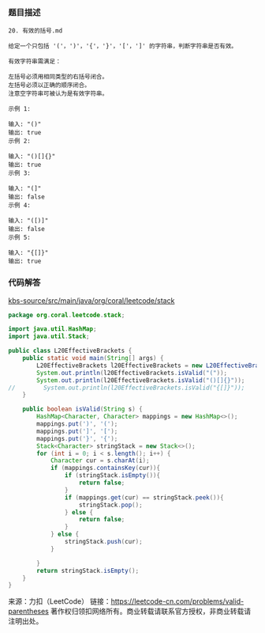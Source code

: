 ### 题目描述
    20. 有效的括号.md
    
    给定一个只包括 '('，')'，'{'，'}'，'['，']' 的字符串，判断字符串是否有效。
    
    有效字符串需满足：
    
    左括号必须用相同类型的右括号闭合。
    左括号必须以正确的顺序闭合。
    注意空字符串可被认为是有效字符串。
    
    示例 1:
    
    输入: "()"
    输出: true
    示例 2:
    
    输入: "()[]{}"
    输出: true
    示例 3:
    
    输入: "(]"
    输出: false
    示例 4:
    
    输入: "([)]"
    输出: false
    示例 5:
    
    输入: "{[]}"
    输出: true
### 代码解答
[kbs-source/src/main/java/org/coral/leetcode/stack](kbs-source/src/main/java/org/coral/leetcode/stack)
```java
package org.coral.leetcode.stack;

import java.util.HashMap;
import java.util.Stack;

public class L20EffectiveBrackets {
    public static void main(String[] args) {
        L20EffectiveBrackets l20EffectiveBrackets = new L20EffectiveBrackets();
        System.out.println(l20EffectiveBrackets.isValid("("));
        System.out.println(l20EffectiveBrackets.isValid("()[]{}"));
//        System.out.println(l20EffectiveBrackets.isValid("{[]}"));
    }

    public boolean isValid(String s) {
        HashMap<Character, Character> mappings = new HashMap<>();
        mappings.put(')', '(');
        mappings.put(']', '[');
        mappings.put('}', '{');
        Stack<Character> stringStack = new Stack<>();
        for (int i = 0; i < s.length(); i++) {
            Character cur = s.charAt(i);
            if (mappings.containsKey(cur)){
                if (stringStack.isEmpty()){
                    return false;
                }
                if (mappings.get(cur) == stringStack.peek()){
                    stringStack.pop();
                } else {
                    return false;
                }
            } else {
                stringStack.push(cur);
            }

        }
        return stringStack.isEmpty();
    }
}

```
来源：力扣（LeetCode）
链接：https://leetcode-cn.com/problems/valid-parentheses
著作权归领扣网络所有。商业转载请联系官方授权，非商业转载请注明出处。